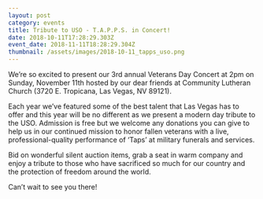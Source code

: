 ```yaml
---
layout: post
category: events
title: Tribute to USO - T.A.P.P.S. in Concert!
date: 2018-10-11T17:28:29.303Z
event_date: 2018-11-11T18:28:29.304Z
thumbnail: /assets/images/2018-10-11_tapps_uso.png
---
```

We’re so excited to present our 3rd annual Veterans Day Concert at 2pm on Sunday, November 11th hosted by our dear friends at Community Lutheran Church (3720 E. Tropicana, Las Vegas, NV 89121).  

Each year we’ve featured some of the best talent that Las Vegas has to offer and this year will be no different as we present a modern day tribute to the USO.  Admission is free but we welcome any donations you can give to help us in our continued mission to honor fallen veterans with a live, professional-quality performance of ‘Taps’ at military funerals and services.  

Bid on wonderful silent auction items, grab a seat in warm company and enjoy a tribute to those who have sacrificed so much for our country and the protection of freedom around the world.

Can’t wait to see you there!
